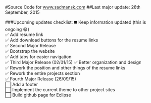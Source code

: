 #Source Code for www.sadmansk.com
##Last major update: 26th September, 2015

###Upcoming updates checklist:
   :black_medium_square: Keep information updated (this is ongoing :grin:)  
   :white_check_mark: Add resume link  
   :white_check_mark: Add download buttons for the resume links  
   :white_check_mark: Second Major Release  
   :white_check_mark: Bootstrap the website  
   :white_check_mark: Add tabs for easier navigation  
   :white_check_mark: Third Major Release (02/01/15)
   :white_check_mark: Better organization and design  
   :white_check_mark: Rework the position and other things of the resume links  
   :white_check_mark: Rework the entire projects section  
   :white_check_mark: Fourth Major Release (26/09/15)  
   :white_large_square: Add a footer  
   :white_large_square: Implement the current theme to other project sites  
   :white_large_square: Build github page for Eclipse  
